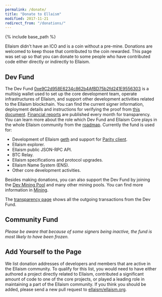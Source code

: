```yaml
---
permalink: /donate/
title: "Donate to Ellaism"
modified: 2017-11-21
redirect_from: "/donations/"
---
```


{% include base_path %}

Ellaism didn't have an ICO and is a coin without a pre-mine. Donations are welcomed to keep those that contributed to the coin rewarded. This page was set up so that you can donate to some people who have contributed code either directly or indirectly to Ellaism.

## Dev Fund

The Dev Fund [0xe9C2d958E6234c862b4AfBD75b2fd241E9556303](https://explorer.ellaism.org/addr/0xe9C2d958E6234c862b4AfBD75b2fd241E9556303) is a multisig wallet used to set up the core development team, operate infrastructures of Ellaism, and support other development activities related to the Ellaism blockchain. You can find the current signer information, deployment details and instructions for verifying the proof from [this document](https://github.com/ellaism/meta/tree/master/multisig). [Financial reports](https://github.com/ellaism/meta/tree/master/finance) are published every month for transparency. You can learn more about the role which Dev Fund and Ellaism Core plays in the whole Ellaism community from the [roadmap](https://ellaism.org/roadmap). Currently the fund is used for:

* Development of Ellaism [geth](https://github.com/ellaism/go-ellaism) and support for [Parity client](https://github.com/ellaism/parity-config).
* Ellaism explorer.
* Ellaism public JSON-RPC API.
* BTC Relay.
* Ellaism specifications and protocol upgrades.
* Ellaism Name System (ENS).
* Other core development activities.

Besides making donations, you can also support the Dev Fund by joining the [Dev Mining Pool](https://pool.ellaism.org) and many other mining pools. You can find more information in [Mining](/mining/).

The [transparency page](https://transparency.ellaism.org/dev) shows all the outgoing transactions from the Dev Fund.

## Community Fund

*Please be aware that because of some signers being inactive, the fund is most likely to have been frozen.*

## Add Yourself to the Page

We list donation addresses of developers and members that are active in the Ellaism community. To qualify for this list, you would need to have either authored a project directly related to Ellaism, contributed a significant amount of code to one of the core projects, or played a leading role in maintaining a part of the Ellaism community. If you think you should be added, please send a new pull request to [ellaism/ellaism.org](https://github.com/ellaism/ellaism.org).
